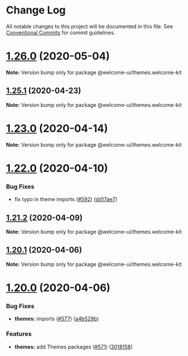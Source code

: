 # Change Log

All notable changes to this project will be documented in this file.
See [Conventional Commits](https://conventionalcommits.org) for commit guidelines.

# [1.26.0](https://github.com/WTTJ/welcome-ui/compare/v1.25.2...v1.26.0) (2020-05-04)

**Note:** Version bump only for package @welcome-ui/themes.welcome-kit





## [1.25.1](https://github.com/WTTJ/welcome-ui/compare/v1.25.0...v1.25.1) (2020-04-23)

**Note:** Version bump only for package @welcome-ui/themes.welcome-kit





# [1.23.0](https://github.com/WTTJ/welcome-ui/compare/v1.22.1...v1.23.0) (2020-04-14)

**Note:** Version bump only for package @welcome-ui/themes.welcome-kit





# [1.22.0](https://github.com/WTTJ/welcome-ui/compare/v1.21.2...v1.22.0) (2020-04-10)


### Bug Fixes

* fix typo in theme imports ([#592](https://github.com/WTTJ/welcome-ui/issues/592)) ([dd17ae7](https://github.com/WTTJ/welcome-ui/commit/dd17ae73e57c5b3f6adb0518ddd0f098affd86e7))





## [1.21.2](https://github.com/WTTJ/welcome-ui/compare/v1.21.1...v1.21.2) (2020-04-09)

**Note:** Version bump only for package @welcome-ui/themes.welcome-kit





## [1.20.1](https://github.com/WTTJ/welcome-ui/compare/v1.20.0...v1.20.1) (2020-04-06)

**Note:** Version bump only for package @welcome-ui/themes.welcome-kit





# [1.20.0](https://github.com/WTTJ/welcome-ui/compare/v1.19.2...v1.20.0) (2020-04-06)


### Bug Fixes

* **themes:** imports ([#577](https://github.com/WTTJ/welcome-ui/issues/577)) ([a4b529b](https://github.com/WTTJ/welcome-ui/commit/a4b529b07fa07e9e6b5b2457bec66ee94e813f55))


### Features

* **themes:** add Themes packages ([#571](https://github.com/WTTJ/welcome-ui/issues/571)) ([3018158](https://github.com/WTTJ/welcome-ui/commit/30181589c9ea0a0322b94e8441645dc14018a680))
